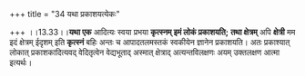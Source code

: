 +++
title = "34 यथा प्रकाशयत्येकः"

+++
।।13.33।।**यथा एक** आदित्यः स्वया प्रभया **कृत्स्नम् इमं लोकं
प्रकाशयति;** **तथा क्षेत्रम्** अपि **क्षेत्री** मम इदं क्षेत्रम् ईदृशम्
इति **कृत्स्नं** बहिः अन्तः च आपादतलमस्तकं स्वकीयेन ज्ञानेन प्रकाशयति।
अतः प्रकाश्यात् लोकात् प्रकाशकादित्यवद् वेदितृत्वेन वेद्यभूताद् अस्मात्
क्षेत्राद् अत्यन्तविलक्षणः अयम् उक्तलक्षण आत्मा इत्यर्थः।

